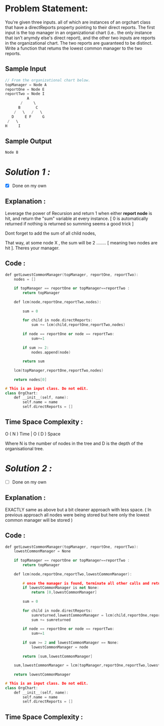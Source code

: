 # Problem Statement:

You're given three inputs. all of which are instances of an orgchart class that have a directReports property pointing to their direct reports. The first input is the top manager in an organizational chart (i.e.. the only instance that isn't anymdy else's direct report), and the other two inputs are reports in the organizational chart. The two reports are guaranteed to be distinct.
Write a function that retums the lowest common manager to the two reports.

## Sample Input

```cpp
// From the organizational chart below.
topManager = Node A
reportOne = Node E
reportTwo = Node I
          A
       /     \
      B       C
    /   \   /   \
   D     E F     G
 /   \
H     I
```

## Sample Output

```cpp
Node B
```

# *Solution 1 :*

- [x]  Done on my own

## Explanation :

Leverage the power of Recursion and return 1 when either **report node** is hit, and return the "sum" variable at every instance. [ 0 is automatically returned if nothing is returned so summing seems a good trick ]

Dont forget to add the sum of all child nodes,

That way, at some node X , the sum will be 2 ........ [ meaning two nodes are hit ]. Theres your manager.

## Code :

```cpp
def getLowestCommonManager(topManager, reportOne, reportTwo):
    nodes = []
	
	if topManager == reportOne or topManager==reportTwo :
		return topManager
	
	def lcm(node,reportOne,reportTwo,nodes):
	
		sum = 0
		
		for child in node.directReports:
			sum += lcm(child,reportOne,reportTwo,nodes)
			
		if node == reportOne or node == reportTwo:
			sum+=1
		
		if sum >= 2:
			nodes.append(node)
			
		return sum
	
	lcm(topManager,reportOne,reportTwo,nodes)
	
	return nodes[0]

# This is an input class. Do not edit.
class OrgChart:
    def __init__(self, name):
        self.name = name
        self.directReports = []
```

## Time Space Complexity :

O ( N ) Time | O ( D ) Space

Where N is the number of nodes in the tree and D is the depth of the organisational tree.

# *Solution 2 :*

- [ ]  Done on my own

## Explanation :

EXACTLY same as above but a bit cleaner approach with less space. ( In previous approach all nodes were being stored but here only the lowest common manager will be stored )

## Code :

```cpp
def getLowestCommonManager(topManager, reportOne, reportTwo):
    lowestCommonManager = None
	
	if topManager == reportOne or topManager==reportTwo :
		return topManager
	
	def lcm(node,reportOne,reportTwo,lowestCommonManager):
		
		# once the manager is found, terminate all other calls and return the manager
		if lowestCommonManager is not None:
			return [0,lowestCommonManager]
		
		sum = 0
		
		for child in node.directReports:
			sumreturned,lowestCommonManager = lcm(child,reportOne,reportTwo,lowestCommonManager)
			sum += sumreturned
			
		if node == reportOne or node == reportTwo:
			sum+=1
		
		if sum >= 2 and lowestCommonManager == None:
			lowestCommonManager = node
			
		return [sum,lowestCommonManager]
	
	sum,lowestCommonManager = lcm(topManager,reportOne,reportTwo,lowestCommonManager)
	
	return lowestCommonManager

# This is an input class. Do not edit.
class OrgChart:
    def __init__(self, name):
        self.name = name
        self.directReports = []
```

## Time Space Complexity :